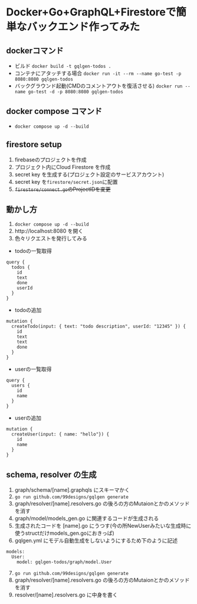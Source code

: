 # Docker+Go+GraphQL+Firestoreで簡単なバックエンド作ってみた

## dockerコマンド
- ビルド
`docker build -t gqlgen-todos .`
- コンテナにアタッチする場合
`docker run -it --rm --name go-test -p 8080:8080 gqlgen-todos`
- バックグラウンド起動(CMDのコメントアウトを復活させる)
`docker run --name go-test -d -p 8080:8080 gqlgen-todos`

## docker compose コマンド
- `docker compose up -d --build`

## firestore setup
1. firebaseのプロジェクトを作成
2. プロジェクト内にCloud Firestore を作成
3. secret key を生成する(プロジェクト設定のサービスアカウント)
4. secret key を`firestore/secret.json`に配置
5. ~~`firestore/connect.go`のProjectIDを変更~~

## 動かし方
1. `docker compose up -d --build`
2. http://localhost:8080 を開く
3. 色々リクエストを発行してみる
- todoの一覧取得
```
query {
  todos {
    id
    text
    done
    userId
  }
}
```
- todoの追加
```
mutation {
  createTodo(input: { text: "todo description", userId: "12345" }) {
    id
    text
    text
    done
  }
}
```
- userの一覧取得
```
query {
  users {
    id
    name
  }
}
```
- userの追加
```
mutation {
  createUser(input: { name: "hello"}) {
    id
    name
  }
}
```

## schema, resolver の生成
1. graph/schema/[name].graphqls にスキーマかく
1. `go run github.com/99designs/gqlgen generate`
1. graph/resolver/[name].resolvers.go の後ろの方のMutaionとかのメソッドを消す
1. graph/model/models_gen.go に関連するコードが生成される
1. 生成されたコードを [name].go にうつす(今の所NewUserみたいな生成時に使うstructだけmodels_gen.goにおきっぱ)
1. gqlgen.yml にモデル自動生成をしないようにするため下のように記述
```
models:
  User:
    model: gqlgen-todos/graph/model.User
```
7. `go run github.com/99designs/gqlgen generate`
1. graph/resolver/[name].resolvers.go の後ろの方のMutaionとかのメソッドを消す
1. resolver/[name].resolvers.go に中身を書く